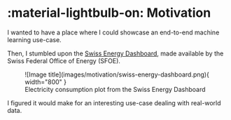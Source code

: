 # :material-lightbulb-on: Motivation

I wanted to have a place where I could showcase an end-to-end machine learning use-case.

Then, I stumbled upon the [Swiss Energy Dashboard](https://energiedashboard.admin.ch/strom/stromverbrauch), made available by the Swiss Federal Office of Energy (SFOE).

<figure markdown="span">
  ![Image title](images/motivation/swiss-energy-dashboard.png){ width="800" }
  <figcaption>Electricity consumption plot from the Swiss Energy Dashboard</figcaption>
</figure>

I figured it would make for an interesting use-case dealing with real-world data. 